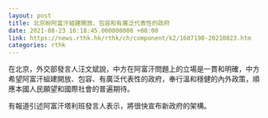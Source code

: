 ```yaml
---
layout: post
title: 北京盼阿富汗組建開放、包容和有廣泛代表性的政府
date: 2021-08-23 16:18:45.000000000 +08:00
link: https://news.rthk.hk/rthk/ch/component/k2/1607198-20210823.htm
categories: rthk
---
```


在北京，外交部發言人汪文斌說，中方在阿富汗問題上的立場是一貫和明確，中方希望阿富汗組建開放、包容、有廣泛代表性的政府，奉行溫和穩健的內外政策，順應本國人民願望和國際社會的普遍期待。

有報道引述阿富汗塔利班發言人表示，將很快宣布新政府的架構。
